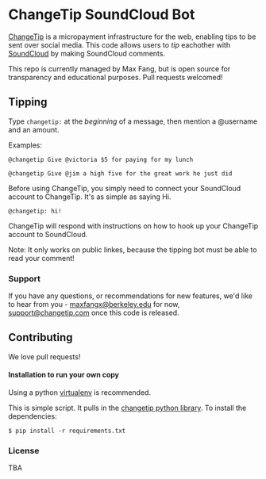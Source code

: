 # ChangeTip SoundCloud Bot

[ChangeTip](https://www.changetip.com) is a micropayment infrastructure for the web, enabling tips to be sent over social media. This code allows users to *tip* eachother with [SoundCloud](https://SoundCloud.com/) by making SoundCloud comments.


This repo is currently managed by Max Fang, but is open source for transparency and educational purposes. Pull requests welcomed!

## Tipping
Type `changetip:` at the *beginning* of a message, then mention a @username and an amount.

Examples:

```
@changetip Give @victoria $5 for paying for my lunch
```

```
@changetip Give @jim a high five for the great work he just did
```


Before using ChangeTip, you simply need to connect your SoundCloud account to ChangeTip. It's as simple as saying Hi.


```
@changetip: hi!
```

ChangeTip will respond with instructions on how to hook up your ChangeTip account to SoundCloud.

Note: It only works on public linkes, because the tipping bot must be able to read your comment!

### Support

If you have any questions, or recommendations for new features, we'd like to hear from you - maxfangx@berkeley.edu for now, support@changetip.com once this code is released.

## Contributing

We love pull requests!

#### Installation to run your own copy
Using a python [virtualenv](http://docs.python-guide.org/en/latest/dev/virtualenvs/) is recommended.

This is simple script. It pulls in the [changetip python library](https://pypi.python.org/pypi/changetip). To install the dependencies:

```
$ pip install -r requirements.txt
```

### License
TBA
